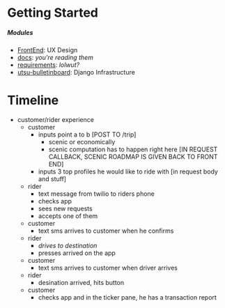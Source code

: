 # Getting Started
##### Modules
- [FrontEnd](https://github.com/newtonjain/hacktheplanet/tree/master/FrontEnd): UX Design
- [docs](https://github.com/newtonjain/hacktheplanet/tree/master/docs): *you're reading them*
- [requirements](https://github.com/newtonjain/hacktheplanet/tree/master/requirements): *lolwut?*
- [utsu-bulletinboard](https://github.com/newtonjain/hacktheplanet/tree/master/utsu-bulletinboard): Django Infrastructure

# Timeline
* customer/rider experience
  * customer
    * inputs point a to b [POST TO /trip]
      * scenic or economically
      * scenic computation has to happen right here [IN REQUEST CALLBACK, SCENIC ROADMAP IS GIVEN BACK TO FRONT END]
    * inputs 3 top profiles he would like to ride with [in request body and stuff]
  * rider
    * text message from twilio to riders phone
    * checks app
    * sees new requests
    * accepts one of them
  * customer
    * text sms arrives to customer when he confirms
  * rider
    * *drives to destination*
    * presses arrived on the app
  * customer
    * text sms arrives to customer when driver arrives
  * rider
    * desination arrived, hits button
  * customer
    * checks app and in the ticker pane, he has a transaction report
